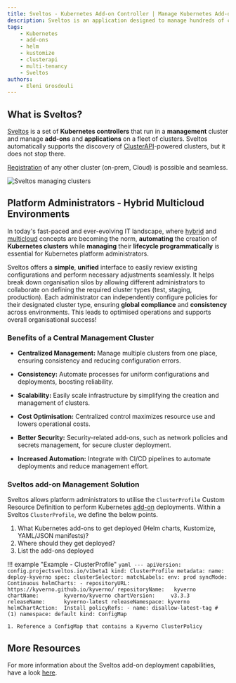 ```yaml
---
title: Sveltos - Kubernetes Add-on Controller | Manage Kubernetes Add-ons with Ease | Hybrid Multicloud
description: Sveltos is an application designed to manage hundreds of clusters by providing declarative APIs to deploy Kubernetes add-ons across multiple clusters.
tags:
    - Kubernetes
    - add-ons
    - helm
    - kustomize
    - clusterapi
    - multi-tenancy
    - Sveltos
authors:
    - Eleni Grosdouli
---
```


## What is Sveltos?

[Sveltos](https://github.com/projectsveltos "Manage Kubernetes add-ons") is a set of **Kubernetes controllers** that run in a **management** cluster and manage **add-ons** and **applications** on a fleet of clusters. Sveltos automatically supports the discovery of [ClusterAPI](https://github.com/kubernetes-sigs/cluster-api)-powered clusters, but it does not stop there.

[Registration](../register/register-cluster.md) of any other cluster (on-prem, Cloud) is possible and seamless.

![Sveltos managing clusters](../assets/multi-clusters.png)

## Platform Administrators - Hybrid Multicloud Environments

In today's fast-paced and ever-evolving IT landscape, where [hybrid](https://csrc.nist.gov/glossary/term/hybrid_cloud) and [multicloud](https://www.google.com/search?q=what+is+a+multicloud&oq=what+is+a+multicloud&gs_lcrp=EgZjaHJvbWUyBggAEEUYOdIBCDQyNzBqMGoxqAIAsAIA&sourceid=chrome&ie=UTF-8) concepts are becoming the norm, **automating** the creation of **Kubernetes clusters** while **managing** their **lifecycle programmatically** is essential for Kubernetes platform administrators.

Sveltos offers a **simple**, **unified** interface to easily review existing configurations and perform necessary adjustments seamlessly. It helps break down organisation silos by allowing different administrators to collaborate on defining the required cluster types (test, staging, production). Each administrator can independently configure policies for their designated cluster type, ensuring **global compliance** and **consistency** across environments. This leads to optimised operations and supports overall organisational success!

### Benefits of a Central Management Cluster

- **Centralized Management:** Manage multiple clusters from one place, ensuring consistency and reducing configuration errors.

- **Consistency:** Automate processes for uniform configurations and deployments, boosting reliability.

- **Scalability:** Easily scale infrastructure by simplifying the creation and management of clusters.

- **Cost Optimisation:** Centralized control maximizes resource use and lowers operational costs.

- **Better Security:** Security-related add-ons, such as network policies and secrets management, for secure cluster deployment.

- **Increased Automation:** Integrate with CI/CD pipelines to automate deployments and reduce management effort.

### Sveltos add-on Management Solution

Sveltos allows platform administrators to utilise the `ClusterProfile` Custom Resource Definition to perform Kubernetes [add-on](../addons/addons.md) deployments. Within a Sveltos `ClusterProfile`, we define the below points.

1. What Kubernetes add-ons to get deployed (Helm charts, Kustomize, YAML/JSON manifests)?
2. Where should they get deployed?
3. List the add-ons deployed

!!! example "Example - ClusterProfile"
    ```yaml
    ---
    apiVersion: config.projectsveltos.io/v1beta1
    kind: ClusterProfile
    metadata:
      name: deploy-kyverno
    spec:
      clusterSelector:
        matchLabels:
          env: prod
      syncMode: Continuous
      helmCharts:
      - repositoryURL:    https://kyverno.github.io/kyverno/
        repositoryName:   kyverno
        chartName:        kyverno/kyverno
        chartVersion:     v3.3.3
        releaseName:      kyverno-latest
        releaseNamespace: kyverno
        helmChartAction:  Install
      policyRefs:
      - name: disallow-latest-tag # (1)
        namespace: default
        kind: ConfigMap
    ```

    1. Reference a ConfigMap that contains a Kyverno ClusterPolicy

## More Resources

For more information about the Sveltos add-on deployment capabilities, have a look [here](../addons/addons.md).
